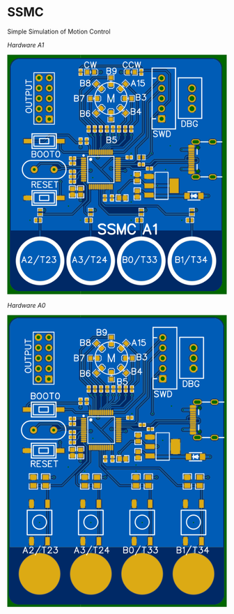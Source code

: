 # SSMC

Simple Simulation of Motion Control

*Hardware A1*

![Alt HW_A1](Description/SSMC_A1.PNG "Hardware A0")

*Hardware A0*

![Alt HW_A0](Description/SSMC_A0.PNG "Hardware A0")


